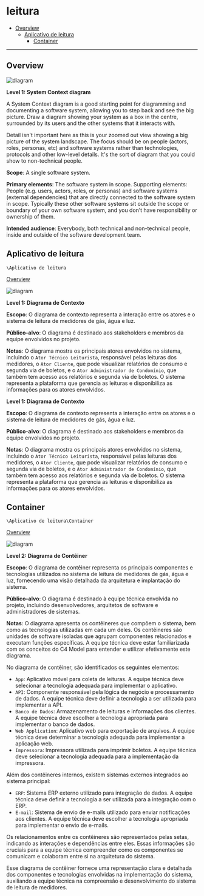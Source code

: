 # leitura

* [Overview](#Overview)
  * [Aplicativo de leitura](#Aplicativo-de-leitura)
    * [Container](#Container)

---

## Overview

![diagram](https://www.plantuml.com/plantuml/svg/0/hLCzRzim4DqD-3zSFJc0OosTEiLmZBQ0ym77QP19OCI3Sm15AhoZs-RVU2eoPEfFq1yBATaMN3UTEebwz-wzkqVfZ4Lv2QNfzpwGBKpG28yY5N_ACg--ZrSaZ-4XCFh2MK4huyALcTAUb5sRK8Li-l7qsYWhjnVpp2X1bWZbqyJ-8UEgaUxtvfFxgzjbVlTr-IMVppxFBi-79mc_Hi_E3YVYVBx4mbBXyZcI14zniX4CKWMMzKjJWguqYBK5LXuv3gN0WUmu4QgSvNgpHWCL6WMcwLAW7KE9chIBdF7WvD1-QYXAuSvp-thaKxGuF0M486JeEQ8CCQ4rrR_YAIQugZSyWdgp2WeGJ7W-CiidkYGR5_5A9szdjKk0szaVr9DcIwbV8-Te9YQhq-ekn1Trq5bqRT1CSVEJ1SlX3QL7IdXx-ejeWoVlVO3OvVV-dltU0itxLzevBr0ryMtbEJNlM_VNqV6_4OUsmyThbVgtfpRlk2I7qiKP65V1QWLhQgPzS0R57Gh_8_h_QBMJ-kFJcjb4nzDIaM6eb5TjOcTeTVEhl040)

**Level 1: System Context diagram**

A System Context diagram is a good starting point for diagramming and documenting a software system, allowing you to step back and see the big picture. Draw a diagram showing your system as a box in the centre, surrounded by its users and the other systems that it interacts with.

Detail isn't important here as this is your zoomed out view showing a big picture of the system landscape. The focus should be on people (actors, roles, personas, etc) and software systems rather than technologies, protocols and other low-level details. It's the sort of diagram that you could show to non-technical people.

**Scope**: A single software system.

**Primary elements**: The software system in scope.
Supporting elements: People (e.g. users, actors, roles, or personas) and software systems (external dependencies) that are directly connected to the software system in scope. Typically these other software systems sit outside the scope or boundary of your own software system, and you don’t have responsibility or ownership of them.

**Intended audience**: Everybody, both technical and non-technical people, inside and outside of the software development team.

## Aplicativo de leitura

`\Aplicativo de leitura`

[Overview](#leitura)

![diagram](https://www.plantuml.com/plantuml/svg/0/hLCzRzim4DqD-3zSFJc0OosTEiLmZBQ0ym77QP19OCI3Sm15AhoZs-RVU2eoPEfFq1yBATaMN3UTEebwz-wzkqVfZ4Lv2QNfzpwGBKpG28yY5N_ACg--ZrSaZ-4XCFh2MK4huyALcTAUb5sRK8Li-l7qsYWhjnVpp2X1bWZbqyJ-8UEgaUxtvfFxgzjbVlTr-IMVppxFBi-79mc_Hi_E3YVYVBx4mbBXyZcI14zniX4CKWMMzKjJWguqYBK5LXuv3gN0WUmu4QgSvNgpHWCL6WMcwLAW7KE9chIBdF7WvD1-QYXAuSvp-thaKxGuF0M486JeEQ8CCQ4rrR_YAIQugZSyWdgp2WeGJ7W-CiidkYGR5_5A9szdjKk0szaVr9DcIwbV8-Te9YQhq-ekn1Trq5bqRT1CSVEJ1SlX3QL7IdXx-ejeWoVlVO3OvVV-dltU0itxLzevBr0ryMtbEJNlM_VNqV6_4OUsmyThbVgtfpRlk2I7qiKP65V1QWLhQgPzS0R57Gh_8_h_QBMJ-kFJcjb4nzDIaM6eb5TjOcTeTVEhl040)



**Level 1: Diagrama de Contexto**

**Escopo**: O diagrama de contexto representa a interação entre os atores e o sistema de leitura de medidores de gás, água e luz.

**Público-alvo**: O diagrama é destinado aos stakeholders e membros da equipe envolvidos no projeto.

**Notas**: O diagrama mostra os principais atores envolvidos no sistema, incluindo o `Ator Técnico Leiturista`, responsável pelas leituras dos medidores, o `Ator Cliente`, que pode visualizar relatórios de consumo e segunda via de boletos, e o `Ator Administrador de Condomínio`, que também tem acesso aos relatórios e segunda via de boletos. O sistema representa a plataforma que gerencia as leituras e disponibiliza as informações para os atores envolvidos.


**Level 1: Diagrama de Contexto**

**Escopo**: O diagrama de contexto representa a interação entre os atores e o sistema de leitura de medidores de gás, água e luz.

**Público-alvo**: O diagrama é destinado aos stakeholders e membros da equipe envolvidos no projeto.

**Notas**: O diagrama mostra os principais atores envolvidos no sistema, incluindo o `Ator Técnico Leiturista`, responsável pelas leituras dos medidores, o `Ator Cliente`, que pode visualizar relatórios de consumo e segunda via de boletos, e o `Ator Administrador de Condomínio`, que também tem acesso aos relatórios e segunda via de boletos. O sistema representa a plataforma que gerencia as leituras e disponibiliza as informações para os atores envolvidos.


## Container

`\Aplicativo de leitura\Container`

[Overview](#leitura)

![diagram](https://www.plantuml.com/plantuml/svg/0/ZLR1JXin4Br7oZ-uUm8f99UUUYA4gAGA496bq5Fax0wB9Q-zsDv0gVeng0VKIZr5_OBziOxjtUmc9C0bYiSpxyqypqnog0rL9azvk_M1YOZdCP1ROpBzgTTJzBwRC7ERptCDAfB2W33TIAOz6Yj6nOBdMTuRV3oOS2hCvUcunwa1RT0q6w0tPG9KDtFWxTQu_-tyCfnTZSAJsNZuUNXslBTlxHDGMegzlf5g5a8aM2HdOs0cLmnpwv30tf2m-EskI7qLuDq5P0eqfaM99ARoGLCcXIwU5i191fmIxg8eYQKcASGibkZJ3VOh-jdmmVWK1fmX75IyvV45L-Jjv2u7aXl6sIDQDK6T5gnunc-eOr8ywGufdfAS4Y0yVznEA4KiKoQON74wI_4NJIzvwpjBWHSiBlw8Y55VJhir_QuDfBCZcOkOgkzxqn5YJ9arKar6cBGIKWVxFzgjrIFjzRFCicUSHTIm1V86Jd79PS8eeROmvBl1D6CdVErAqcBfTAQeRoGvO9wOMQcujaarU2Os6_nydO1qWd6nJ931GWb8YcM41GF9b8n0QvgY74w0cCPoW-E8YaWUMpjIkODrT8Qtor8fVGHHurTb83SJDnAlY-VY7sZNIMKJRF1VmTpBYLy8VlD2IM7nNsDlQdgFeKvGUCYaCfRqbyk7ghiS7JOeHwbj4IsLdPVwy1PZqzVJCJopb2aojm_fQTejqcxztDfQmsPhOKVNhLMwsYuVNapG3J-3sflW4Mjp0IKp2fcekj3LmpQHJlkZiSKwI2dZJJWC0B7mCm7krc-3xOMxebn55y1tRnx_YfT-kctGohjQ4jLJa-0hqpbrMq13OkKX2-RIQWZvhd25wyeKIyNy3i5vrtagryFhZU6rpRUbM3kzd-P5LxyNRdlHk-6soRtMnANgkxlIGTaq_4eP2alTc5O54SmtXjPsp9Vf-Ldl90mdqnMA1LXR6jKMs3dz3kZuQ511L9AKhUvdjfxLahP3hl4tSdhUHwVmEiJZU7gz2T4i9w8nrKR9NVMixTdTjVciHbi7p6_ZdesiOloKRVmO-eJyQ6dtAkiKrMGstTo0deOJwta88iO_0ly1)





**Level 2: Diagrama de Contêiner**

**Escopo**: O diagrama de contêiner representa os principais componentes e tecnologias utilizados no sistema de leitura de medidores de gás, água e luz, fornecendo uma visão detalhada da arquitetura e implantação do sistema.

**Público-alvo**: O diagrama é destinado à equipe técnica envolvida no projeto, incluindo desenvolvedores, arquitetos de software e administradores de sistemas.

**Notas**: O diagrama apresenta os contêineres que compõem o sistema, bem como as tecnologias utilizadas em cada um deles. Os contêineres são unidades de software isoladas que agrupam componentes relacionados e executam funções específicas. A equipe técnica deve estar familiarizada com os conceitos do C4 Model para entender e utilizar efetivamente este diagrama.

No diagrama de contêiner, são identificados os seguintes elementos:

- `App`: Aplicativo móvel para coleta de leituras. A equipe técnica deve selecionar a tecnologia adequada para implementar o aplicativo.
- `API`: Componente responsável pela lógica de negócio e processamento de dados. A equipe técnica deve definir a tecnologia a ser utilizada para implementar a API.
- `Banco de Dados`: Armazenamento de leituras e informações dos clientes. A equipe técnica deve escolher a tecnologia apropriada para implementar o banco de dados.
- `Web Application`: Aplicativo web para exportação de arquivos. A equipe técnica deve determinar a tecnologia adequada para implementar a aplicação web.
- `Impressora`: Impressora utilizada para imprimir boletos. A equipe técnica deve selecionar a tecnologia adequada para a implementação da impressora.

Além dos contêineres internos, existem sistemas externos integrados ao sistema principal:

- `ERP`: Sistema ERP externo utilizado para integração de dados. A equipe técnica deve definir a tecnologia a ser utilizada para a integração com o ERP.
- `E-mail`: Sistema de envio de e-mails utilizado para enviar notificações aos clientes. A equipe técnica deve escolher a tecnologia apropriada para implementar o envio de e-mails.

Os relacionamentos entre os contêineres são representados pelas setas, indicando as interações e dependências entre eles. Essas informações são cruciais para a equipe técnica compreender como os componentes se comunicam e colaboram entre si na arquitetura do sistema.

Esse diagrama de contêiner fornece uma representação clara e detalhada dos componentes e tecnologias envolvidas na implementação do sistema, auxiliando a equipe técnica na compreensão e desenvolvimento do sistema de leitura de medidores.
